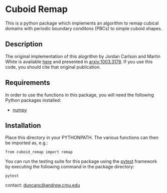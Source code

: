 # Cuboid Remap

This is a python package which implements an algorithm to remap cubical domains with periodic boundary conditons (PBCs) to simple cuboid shapes.  


## Description

The original implementation of this alogrithm by Jordan Carlson and Martin White is available [here](http://mwhite.berkeley.edu/BoxRemap/) and presented in [arxiv:1003.3178](https://arxiv.org/abs/1003.3178).  If you use this code, you should cite that original publication.


## Requirements

In order to use the functions in this package, you will need the following Python packages installed:

* [numpy](http://www.numpy.org)


## Installation

Place this directory in your PYTHONPATH.  The various functions can then be imported as, e.g.:

```
from cuboid_remap import remap
```

You can run the testing suite for this package using the [pytest](https://docs.pytest.org/en/latest/) framework by executing the following command in the package directory:

```
pytest
```


contact:
duncanc@andrew.cmu.edu
       
